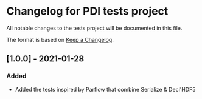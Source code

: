 # Changelog for PDI tests project
All notable changes to the tests project will be documented in this file.

The format is based on [Keep a Changelog](https://keepachangelog.com/en/1.0.0/).


## [1.0.0] - 2021-01-28

### Added
* Added the tests inspired by Parflow that combine Serialize & Decl'HDF5
